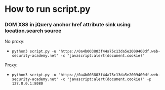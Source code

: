 # How to run script.py

### DOM XSS in jQuery anchor href attribute sink using location.search source

No proxy:
- `python3 script.py -u "https://0a4b003803f44a75c13da5e2009400df.web-security-academy.net" -c "javascript:alert(document.cookie)"`

Proxy:
- `python3 script.py -u "https://0a4b003803f44a75c13da5e2009400df.web-security-academy.net" -c "javascript:alert(document.cookie)" -p 127.0.0.1:8080`

